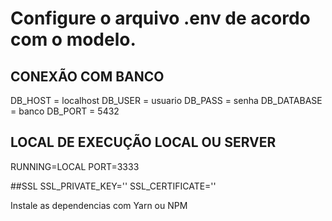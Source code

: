 # Configure o arquivo .env de acordo com o modelo.

## CONEXÃO COM BANCO 
DB_HOST = localhost 
DB_USER = usuario 
DB_PASS = senha 
DB_DATABASE = banco DB_PORT = 5432


## LOCAL DE EXECUÇÃO LOCAL OU SERVER 
RUNNING=LOCAL 
PORT=3333

##SSL 
SSL_PRIVATE_KEY=''
SSL_CERTIFICATE=''

Instale as dependencias com Yarn ou NPM

